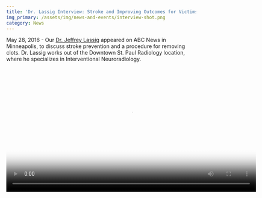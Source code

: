 ```yaml
---
title: 'Dr. Lassig Interview: Stroke and Improving Outcomes for Victims'
img_primary: /assets/img/news-and-events/interview-shot.png
category: News
---
```

<p>May 28, 2016 - Our <a href="http://www.stpaulradiology.com/our-team/jeffrey-p-lassig-md" target="_blank">Dr. Jeffrey Lassig</a> appeared on ABC News in Minneapolis, to discuss stroke prevention and a procedure for removing clots. Dr. Lassig works out of the Downtown St. Paul Radiology location, where he specializes in Interventional Neuroradiology.
</p><p><video id="lassig" width="663" height="" poster="/assets/img/lassig-screen.png" controls="">
	<source src="/assets/files/lassig-video.mp4" type="video/mp4">
	<source src="/assets/files/lassig-video.ogv" type="video/ogg">
	<source src="/assets/files/lassig-video.webm" type="video/webm">
	</video>
</p>
